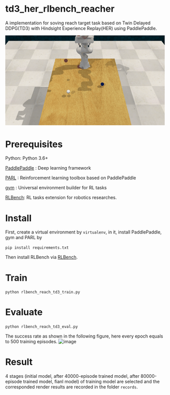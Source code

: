 # td3_her_rlbench_reacher
A implementation for soving reach target task based on Twin Delayed DDPG(TD3) with Hindsight Experience Replay(HER) using PaddlePaddle.

![image](https://github.com/63445538/td3_her_rlbench_reacher/blob/master/RLBench/records/solved/video_7.gif)

# Prerequisites

Python: Python 3.6+

[PaddlePaddle](https://github.com/PaddlePaddle/Paddle) : Deep learning framework

[PARL](https://github.com/PaddlePaddle/PARL) : Reinforcement learning toolbox based on PaddlePaddle

[gym](https://github.com/openai/gym) : Universal environment builder for RL tasks

[RLBench](https://github.com/stepjam/RLBench): RL tasks extension for robotics researches.

# Install
First, create a virtual environment by ```virtualenv```, in it, install PaddlePaddle, gym and PARL by

```pip install requirements.txt```

Then install RLBench via [RLBench](https://github.com/stepjam/RLBench). 

# Train

```python rlbench_reach_td3_train.py```

# Evaluate

```python rlbench_reach_td3_eval.py```

The success rate as shown in the following figure, here every epoch equals to 500 training episodes.
![image](https://github.com/63445538/td3_her_rlbench_reacher/blob/master/RLBench/records/Success%20rate.png)

# Result
4 stages (initial model, after 40000-episode trained model, after 80000-episode trained model, fianl model) of training model are selected and the corresponded render results are recorded in the folder ```records```.
